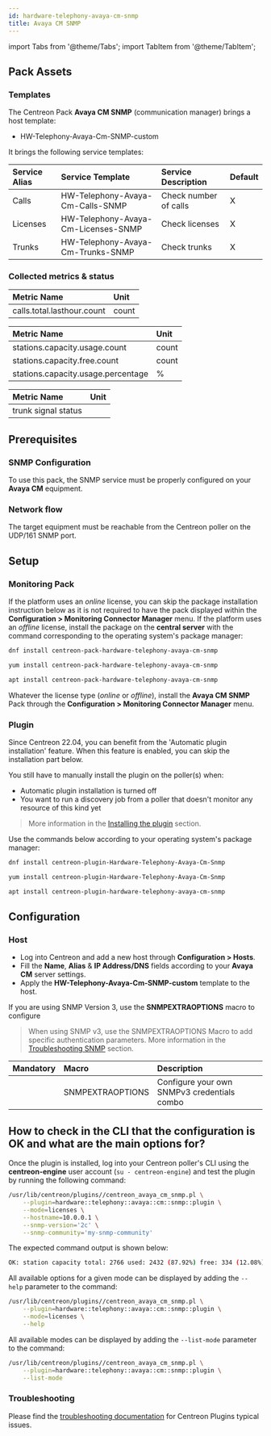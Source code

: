 ```yaml
---
id: hardware-telephony-avaya-cm-snmp
title: Avaya CM SNMP
---
```

import Tabs from '@theme/Tabs';
import TabItem from '@theme/TabItem';

## Pack Assets

### Templates

The Centreon Pack **Avaya CM SNMP** (communication manager) brings a host template:

* HW-Telephony-Avaya-Cm-SNMP-custom

It brings the following service templates:

| Service Alias | Service Template                    | Service Description   | Default |
|:--------------|:------------------------------------|:----------------------|:--------|
| Calls         | HW-Telephony-Avaya-Cm-Calls-SNMP    | Check number of calls | X       |
| Licenses      | HW-Telephony-Avaya-Cm-Licenses-SNMP | Check licenses        | X       |
| Trunks        | HW-Telephony-Avaya-Cm-Trunks-SNMP   | Check trunks          | X       |

### Collected metrics & status

<Tabs groupId="sync">
<TabItem value="Calls" label="Calls">

| Metric Name                | Unit  |
|:---------------------------|:------|
| calls.total.lasthour.count | count |

</TabItem>
<TabItem value="Licenses" label="Licenses">

| Metric Name                        | Unit  |
|:-----------------------------------|:------|
| stations.capacity.usage.count      | count |
| stations.capacity.free.count       | count |
| stations.capacity.usage.percentage | %     |

</TabItem>
<TabItem value="Trunks" label="Trunks">

| Metric Name         | Unit  |
|:--------------------|:------|
| trunk signal status |       |

</TabItem>
</Tabs>

## Prerequisites

### SNMP Configuration

To use this pack, the SNMP service must be properly configured on your **Avaya CM**
equipment.

### Network flow

The target equipment must be reachable from the Centreon poller on the UDP/161
SNMP port.

## Setup

### Monitoring Pack

If the platform uses an *online* license, you can skip the package installation
instruction below as it is not required to have the pack displayed within the
**Configuration > Monitoring Connector Manager** menu.
If the platform uses an *offline* license, install the package on the **central server**
with the command corresponding to the operating system's package manager:

<Tabs groupId="sync">
<TabItem value="Alma / RHEL / Oracle Linux 8" label="Alma / RHEL / Oracle Linux 8">

```bash
dnf install centreon-pack-hardware-telephony-avaya-cm-snmp
```

</TabItem>
<TabItem value="CentOS 7" label="CentOS 7">

```bash
yum install centreon-pack-hardware-telephony-avaya-cm-snmp
```

</TabItem>
<TabItem value="Debian 11" label="Debian 11">

```bash
apt install centreon-pack-hardware-telephony-avaya-cm-snmp
```

</TabItem>
</Tabs>

Whatever the license type (*online* or *offline*), install the **Avaya CM SNMP** Pack through
the **Configuration > Monitoring Connector Manager** menu.

### Plugin

Since Centreon 22.04, you can benefit from the 'Automatic plugin installation' feature.
When this feature is enabled, you can skip the installation part below.

You still have to manually install the plugin on the poller(s) when:
- Automatic plugin installation is turned off
- You want to run a discovery job from a poller that doesn't monitor any resource of this kind yet

> More information in the [Installing the plugin](/docs/monitoring/pluginpacks/#installing-the-plugin) section.

Use the commands below according to your operating system's package manager:

<Tabs groupId="sync">
<TabItem value="Alma / RHEL / Oracle Linux 8" label="Alma / RHEL / Oracle Linux 8">

```bash
dnf install centreon-plugin-Hardware-Telephony-Avaya-Cm-Snmp
```

</TabItem>
<TabItem value="CentOS 7" label="CentOS 7">

```bash
yum install centreon-plugin-Hardware-Telephony-Avaya-Cm-Snmp
```

</TabItem>
<TabItem value="Debian 11" label="Debian 11">

```bash
apt install centreon-plugin-hardware-telephony-avaya-cm-snmp
```

</TabItem>
</Tabs>

## Configuration

### Host

* Log into Centreon and add a new host through **Configuration > Hosts**.
* Fill the **Name**, **Alias** & **IP Address/DNS** fields according to your **Avaya CM** server settings.
* Apply the **HW-Telephony-Avaya-Cm-SNMP-custom** template to the host.

If you are using SNMP Version 3, use the **SNMPEXTRAOPTIONS** macro to configure
> When using SNMP v3, use the SNMPEXTRAOPTIONS Macro to add specific authentication parameters.
> More information in the [Troubleshooting SNMP](../getting-started/how-to-guides/troubleshooting-plugins.md#snmpv3-options-mapping) section.

| Mandatory   | Macro            | Description                                  |
|:------------|:-----------------|:---------------------------------------------|
|             | SNMPEXTRAOPTIONS | Configure your own SNMPv3 credentials combo  |

## How to check in the CLI that the configuration is OK and what are the main options for?

Once the plugin is installed, log into your Centreon poller's CLI using the
**centreon-engine** user account (`su - centreon-engine`) and test the plugin by
running the following command:

```bash
/usr/lib/centreon/plugins//centreon_avaya_cm_snmp.pl \
    --plugin=hardware::telephony::avaya::cm::snmp::plugin \
    --mode=licenses \
    --hostname=10.0.0.1 \
    --snmp-version='2c' \
    --snmp-community='my-snmp-community'
```

The expected command output is shown below:

```bash
OK: station capacity total: 2766 used: 2432 (87.92%) free: 334 (12.08%) | 'stations.capacity.usage.count'=2432;;;0;2766 'stations.capacity.free.count'=334;;;0;2766 'stations.capacity.usage.percentage'=87.92%;;;0;100
```

All available options for a given mode can be displayed by adding the
`--help` parameter to the command:

```bash
/usr/lib/centreon/plugins//centreon_avaya_cm_snmp.pl \
    --plugin=hardware::telephony::avaya::cm::snmp::plugin \
    --mode=licenses \
    --help
```

All available modes can be displayed by adding the `--list-mode` parameter to
the command:

```bash
/usr/lib/centreon/plugins//centreon_avaya_cm_snmp.pl \
    --plugin=hardware::telephony::avaya::cm::snmp::plugin \
    --list-mode
```

### Troubleshooting

Please find the [troubleshooting documentation](../getting-started/how-to-guides/troubleshooting-plugins.md)
for Centreon Plugins typical issues.
